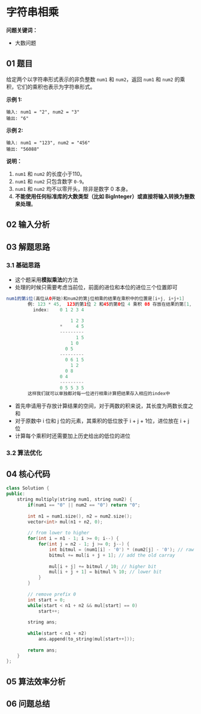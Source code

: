 # 字符串相乘
**问题关键词：**

- 大数问题

## 01 题目

给定两个以字符串形式表示的非负整数 `num1` 和 `num2`，返回 `num1` 和 `num2` 的乘积，它们的乘积也表示为字符串形式。

**示例 1:**

```
输入: num1 = "2", num2 = "3"
输出: "6"
```

**示例 2:**

```
输入: num1 = "123", num2 = "456"
输出: "56088"
```

**说明：**

1. `num1` 和 `num2` 的长度小于110。
2. `num1` 和 `num2` 只包含数字 `0-9`。
3. `num1` 和 `num2` 均不以零开头，除非是数字 0 本身。
4. **不能使用任何标准库的大数类型（比如 BigInteger）**或**直接将输入转换为整数来处理**。

## 02 输入分析



## 03 解题思路

### 3.1 基础思路

- 这个题采用**模拟乘法**的方法
- 处理的时候只需要考虑当前位，前面的进位和本位的进位三个位置即可

```java
num1的第i位(高位从0开始)和num2的第j位相乘的结果在乘积中的位置是[i+j, i+j+1]
        例: 123 * 45,  123的第1位 2 和45的第0位 4 乘积 08 存放在结果的第[1, 2]位中
          index:    0 1 2 3 4  
              
                        1 2 3
                    *     4 5
                    ---------
                          1 5
                        1 0
                      0 5
                    ---------
                      0 6 1 5
                        1 2
                      0 8
                    0 4
                    ---------
                    0 5 5 3 5
        这样我们就可以单独都对每一位进行相乘计算把结果存入相应的index中    
```



- 首先申请用于存放计算结果的空间，对于两数的积来说，其长度为两数长度之和
- 对于原数中 i 位和 j 位的元素，其乘积的低位放于 i + j + 1位，进位放在 i + j 位
- 计算每个乘积时还需要加上历史给出的低位的进位



### 3.2 算法优化



## 04 核心代码

```c++
class Solution {
public:
    string multiply(string num1, string num2) {
        if(num1 == "0" || num2 == "0") return "0";
        
        int n1 = num1.size(), n2 = num2.size();
        vector<int> mul(n1 + n2, 0);
        
        // from lower to higher
        for(int i = n1 - 1; i >= 0; i--) {
            for(int j = n2 - 1; j >= 0; j--) {
                int bitmul = (num1[i] - '0') * (num2[j] - '0'); // raw product
                bitmul += mul[i + j + 1]; // add the old carray
                
                mul[i + j] += bitmul / 10; // higher bit
                mul[i + j + 1] = bitmul % 10; // lower bit
            }
        }
        
        // remove prefix 0
        int start = 0;
        while(start < n1 + n2 && mul[start] == 0)
            start++;
        
        string ans;
        
        while(start < n1 + n2)
            ans.append(to_string(mul[start++]));
        
        return ans;
    }
};
```



## 05 算法效率分析



## 06 问题总结

